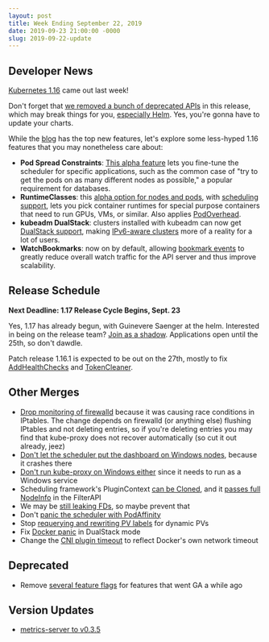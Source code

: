 ```yaml
---
layout: post
title: Week Ending September 22, 2019
date: 2019-09-23 21:00:00 -0000
slug: 2019-09-22-update
---
```


## Developer News

[Kubernetes 1.16](https://github.com/kubernetes/kubernetes/blob/master/CHANGELOG-1.16.md) came out last week!

Don't forget that [we removed a bunch of deprecated APIs](https://kubernetes.io/blog/2019/07/18/api-deprecations-in-1-16/) in this release, which may break things for you, [especially Helm](https://github.com/helm/helm/issues/6374).  Yes, you're gonna have to update your charts.

While the [blog](https://kubernetes.io/blog/2019/09/18/kubernetes-1-16-release-announcement/) has the top new features, let's explore some less-hyped 1.16 features that you may nonetheless care about:

* **Pod Spread Constraints**: [This alpha feature](https://github.com/kubernetes/enhancements/blob/master/keps/sig-scheduling/20190221-even-pods-spreading.md) lets you fine-tune the scheduler for specific applications, such as the common case of "try to get the pods on as many different nodes as possible," a popular requirement for databases.
* **RuntimeClasses**: this [alpha option for nodes and pods](https://github.com/kubernetes/kubernetes/pull/78484), with [scheduling support](https://github.com/kubernetes/kubernetes/pull/80825), lets you pick container runtimes for special purpose containers that need to run GPUs, VMs, or similar.  Also applies [PodOverhead](https://github.com/kubernetes/kubernetes/pull/78484).
* **kubeadm DualStack**: clusters installed with kubeadm can now get [DualStack support](https://github.com/kubernetes/kubernetes/pull/80145), making [IPv6-aware clusters](https://kubernetes.io/docs/concepts/services-networking/dual-stack/) more of a reality for a lot of users.
* **WatchBookmarks**: now on by default, allowing [bookmark events](https://github.com/kubernetes/enhancements/blob/master/keps/sig-api-machinery/20190206-watch-bookmark.md) to greatly reduce overall watch traffic for the API server and thus improve scalability.

## Release Schedule

**Next Deadline: 1.17 Release Cycle Begins, Sept. 23**

Yes, 1.17 has already begun, with Guinevere Saenger at the helm.  Interested in being on the release team?  [Join as a shadow](https://forms.gle/3rePTvKbLF96p6zMA).  Applications open until the 25th, so don't dawdle.

Patch release 1.16.1 is expected to be out on the 27th, mostly to fix [AddHealthChecks](https://github.com/kubernetes/kubernetes/pull/82761) and [TokenCleaner](https://github.com/kubernetes/kubernetes/pull/82887).

## Other Merges

* [Drop monitoring of firewalld](https://github.com/kubernetes/kubernetes/pull/81517) because it was causing race conditions in IPtables.  The change depends on firewalld (or anything else) flushing IPtables and not deleting entries, so if you're deleting entries you may find that kube-proxy does not recover automatically (so cut it out already, jeez)
* [Don't let the scheduler put the dashboard on Windows nodes](https://github.com/kubernetes/kubernetes/pull/82975), because it crashes there
* [Don't run kube-proxy on Windows either](https://github.com/kubernetes/kubernetes/pull/82959) since it needs to run as a Windows service
* Scheduling framework's PluginContext [can be Cloned](https://github.com/kubernetes/kubernetes/pull/82951), and it [passes full NodeInfo](https://github.com/kubernetes/kubernetes/pull/82842) in the FilterAPI
* We may be [still leaking FDs](https://github.com/kubernetes/kubernetes/pull/82873), so maybe prevent that
* Don't [panic the scheduler with PodAffinity](https://github.com/kubernetes/kubernetes/pull/82841)
* Stop [requerying and rewriting PV labels](https://github.com/kubernetes/kubernetes/pull/82830) for dynamic PVs
* Fix [Docker panic](https://github.com/kubernetes/kubernetes/pull/82508) in DualStack mode
* Change the [CNI plugin timeout](https://github.com/kubernetes/kubernetes/pull/71653) to reflect Docker's own network timeout

## Deprecated

* Remove [several feature flags](https://github.com/kubernetes/kubernetes/pull/82472) for features that went GA a while ago

## Version Updates

* [metrics-server to v0.3.5](https://github.com/kubernetes/kubernetes/pull/83015)
